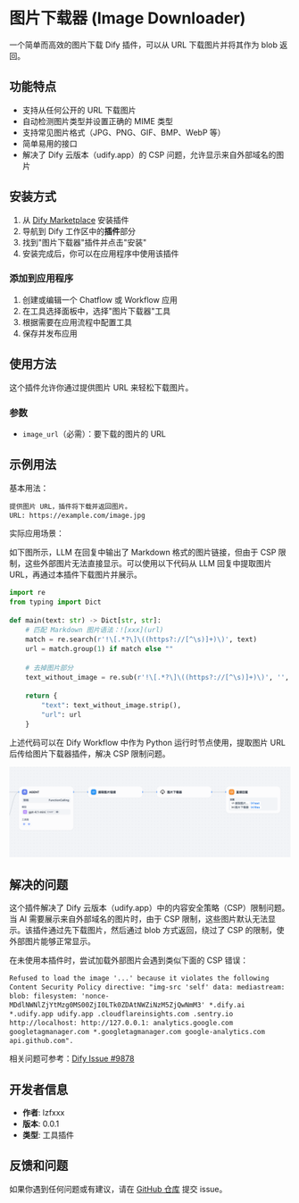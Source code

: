 # 图片下载器 (Image Downloader)

一个简单而高效的图片下载 Dify 插件，可以从 URL 下载图片并将其作为 blob 返回。

## 功能特点

- 支持从任何公开的 URL 下载图片
- 自动检测图片类型并设置正确的 MIME 类型
- 支持常见图片格式（JPG、PNG、GIF、BMP、WebP 等）
- 简单易用的接口
- 解决了 Dify 云版本（udify.app）的 CSP 问题，允许显示来自外部域名的图片

## 安装方式

1. 从 [Dify Marketplace](https://marketplace.dify.ai/plugins) 安装插件
2. 导航到 Dify 工作区中的**插件**部分
3. 找到"图片下载器"插件并点击"安装"
4. 安装完成后，你可以在应用程序中使用该插件

### 添加到应用程序

1. 创建或编辑一个 Chatflow 或 Workflow 应用
2. 在工具选择面板中，选择"图片下载器"工具
3. 根据需要在应用流程中配置工具
4. 保存并发布应用

## 使用方法

这个插件允许你通过提供图片 URL 来轻松下载图片。

### 参数

- `image_url`（必需）：要下载的图片的 URL

## 示例用法

基本用法：
```
提供图片 URL，插件将下载并返回图片。
URL: https://example.com/image.jpg
```

实际应用场景：

如下图所示，LLM 在回复中输出了 Markdown 格式的图片链接，但由于 CSP 限制，这些外部图片无法直接显示。可以使用以下代码从 LLM 回复中提取图片 URL，再通过本插件下载图片并展示。

```python
import re
from typing import Dict

def main(text: str) -> Dict[str, str]:
    # 匹配 Markdown 图片语法：![xxx](url)
    match = re.search(r'!\[.*?\]\((https?://[^\s)]+)\)', text)
    url = match.group(1) if match else ""

    # 去掉图片部分
    text_without_image = re.sub(r'!\[.*?\]\((https?://[^\s)]+)\)', '', text)

    return {
        "text": text_without_image.strip(),
        "url": url
    }
```

上述代码可以在 Dify Workflow 中作为 Python 运行时节点使用，提取图片 URL 后传给图片下载器插件，解决 CSP 限制问题。

![使用示例](usage_example.png)

## 解决的问题

这个插件解决了 Dify 云版本（udify.app）中的内容安全策略（CSP）限制问题。当 AI 需要展示来自外部域名的图片时，由于 CSP 限制，这些图片默认无法显示。该插件通过先下载图片，然后通过 blob 方式返回，绕过了 CSP 的限制，使外部图片能够正常显示。

在未使用本插件时，尝试加载外部图片会遇到类似下面的 CSP 错误：

```
Refused to load the image '...' because it violates the following Content Security Policy directive: "img-src 'self' data: mediastream: blob: filesystem: 'nonce-MDdlNWNlZjYtMzg0MS00ZjI0LTk0ZDAtNWZiNzM5ZjQwNmM3' *.dify.ai *.udify.app udify.app .cloudflareinsights.com .sentry.io http://localhost: http://127.0.0.1: analytics.google.com googletagmanager.com *.googletagmanager.com google-analytics.com api.github.com".
```

相关问题可参考：[Dify Issue #9878](https://github.com/langgenius/dify/issues/9878)

## 开发者信息

- **作者**: lzfxxx
- **版本**: 0.0.1
- **类型**: 工具插件

## 反馈和问题

如果你遇到任何问题或有建议，请在 [GitHub 仓库](https://github.com/lzfxxx/image-downloader) 提交 issue。



